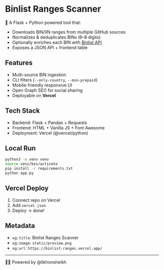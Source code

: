 # Binlist Ranges Scanner

🚀 A Flask + Python powered tool that:
- Downloads BIN/IIN ranges from multiple GitHub sources
- Normalizes & deduplicates BINs (6–8 digits)
- Optionally enriches each BIN with [Binlist API](https://binlist.net)
- Exposes a JSON API + frontend table

## Features
- Multi-source BIN ingestion
- CLI filters (`--only-country`, `--min-prepaid`)
- Mobile-friendly responsive UI
- Open Graph SEO for social sharing
- Deployable on **Vercel**

## Tech Stack
- Backend: Flask + Pandas + Requests
- Frontend: HTML + Vanilla JS + Font Awesome
- Deployment: Vercel (@vercel/python)

## Local Run
```bash
python3 -m venv venv
source venv/bin/activate
pip install -r requirements.txt
python app.py
```

## Vercel Deploy

1. Connect repo on Vercel
2. Add `vercel.json`
3. Deploy → done!

## Metadata
- `og:title`: Binlist Ranges Scanner
- `og:image`: `static/preview.png`
- `og:url`: `https://binlist-ranges.vercel.app/`

---

👨‍💻 Powered by @likhonsheikh